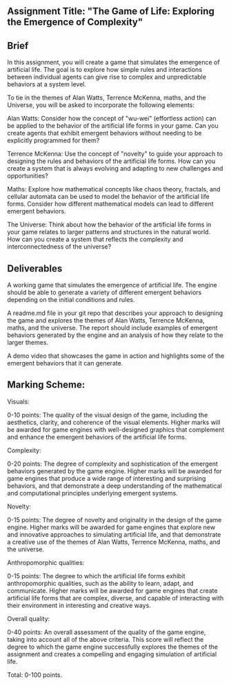 ## Assignment Title: "The Game of Life: Exploring the Emergence of Complexity"

## Brief 

In this assignment, you will create a game that simulates the emergence of artificial life. The goal is to explore how simple rules and interactions between individual agents can give rise to complex and unpredictable behaviors at a system level.

To tie in the themes of Alan Watts, Terrence McKenna, maths, and the Universe, you will be asked to incorporate the following elements:

Alan Watts: Consider how the concept of "wu-wei" (effortless action) can be applied to the behavior of the artificial life forms in your game. Can you create agents that exhibit emergent behaviors without needing to be explicitly programmed for them?

Terrence McKenna: Use the concept of "novelty" to guide your approach to designing the rules and behaviors of the artificial life forms. How can you create a system that is always evolving and adapting to new challenges and opportunities?

Maths: Explore how mathematical concepts like chaos theory, fractals, and cellular automata can be used to model the behavior of the artificial life forms. Consider how different mathematical models can lead to different emergent behaviors.

The Universe: Think about how the behavior of the artificial life forms in your game relates to larger patterns and structures in the natural world. How can you create a system that reflects the complexity and interconnectedness of the universe?

## Deliverables

A working game that simulates the emergence of artificial life. The engine should be able to generate a variety of different emergent behaviors depending on the initial conditions and rules.

A readme.md file in your git repo that describes your approach to designing the game and explores the themes of Alan Watts, Terrence McKenna, maths, and the universe. The report should include examples of emergent behaviors generated by the engine and an analysis of how they relate to the larger themes.

A demo video that showcases the game in action and highlights some of the emergent behaviors that it can generate.

## Marking Scheme:

Visuals:

0-10 points: The quality of the visual design of the game, including the aesthetics, clarity, and coherence of the visual elements. Higher marks will be awarded for game engines with well-designed graphics that complement and enhance the emergent behaviors of the artificial life forms.

Complexity:

0-20 points: The degree of complexity and sophistication of the emergent behaviors generated by the game engine. Higher marks will be awarded for game engines that produce a wide range of interesting and surprising behaviors, and that demonstrate a deep understanding of the mathematical and computational principles underlying emergent systems.

Novelty:

0-15 points: The degree of novelty and originality in the design of the game engine. Higher marks will be awarded for game engines that explore new and innovative approaches to simulating artificial life, and that demonstrate a creative use of the themes of Alan Watts, Terrence McKenna, maths, and the universe.

Anthropomorphic qualities:

0-15 points: The degree to which the artificial life forms exhibit anthropomorphic qualities, such as the ability to learn, adapt, and communicate. Higher marks will be awarded for game engines that create artificial life forms that are complex, diverse, and capable of interacting with their environment in interesting and creative ways.

Overall quality:

0-40 points: An overall assessment of the quality of the game engine, taking into account all of the above criteria. This score will reflect the degree to which the game engine successfully explores the themes of the assignment and creates a compelling and engaging simulation of artificial life.


Total: 0-100 points.